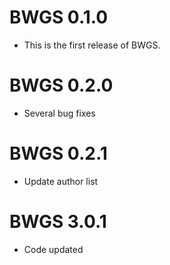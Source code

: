 # BWGS 0.1.0

* This is the first release of BWGS.

# BWGS 0.2.0

* Several bug fixes

# BWGS 0.2.1

* Update author list

# BWGS 3.0.1

* Code updated 
